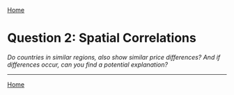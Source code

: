 <a href="../dashboard">Home</a><br />

# Question 2: Spatial Correlations
*Do countries in similar regions, also show similar price differences? And if differences occur, can you find a potential explanation?*

<hr>

<a href="../dashboard">Home</a>
